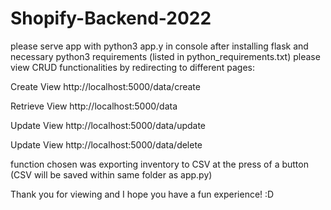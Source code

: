 # Shopify-Backend-2022

please serve app with python3 app.y in console after installing flask and necessary python3 
requirements (listed in python_requirements.txt)
please view CRUD functionalities by redirecting to different pages:

Create View
http://localhost:5000/data/create 

Retrieve View 
http://localhost:5000/data

Update View 
http://localhost:5000/data/update

Update View 
http://localhost:5000/data/delete

function chosen was exporting inventory to CSV at the press of a button (CSV will be saved within same folder as app.py) 

Thank you for viewing and I hope you have a fun experience! :D
